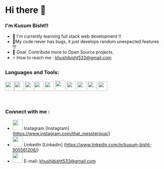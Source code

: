 ### <h1>Hi there 👋 </h1>

<h3>
I'm Kusum Bisht!! </h3>

- 🌱 I'm currently learning full stack web development !!
- 🔗My code never has bugs, it just develops random unexpected features !!!
- 🎯 Goal: Contribute more to Open Source projects.
- ⚡ How to reach me : khushibisht533@gmail.com


### Languages and Tools:

<img src = 'https://github.com/MarikIshtar007/MarikIshtar007/blob/master/images/cpp.svg' width='30'/><img src = 'https://github.com/MarikIshtar007/MarikIshtar007/blob/master/images/python2.png' width='30'/> <img src = 'https://github.com/MarikIshtar007/MarikIshtar007/blob/master/images/html.svg' width='30'/><img src = 'https://github.com/MarikIshtar007/MarikIshtar007/blob/master/images/css.svg' width='30'/> <img src = 'https://github.com/MarikIshtar007/MarikIshtar007/blob/master/images/js.svg' width='30'/> <img src = 'https://github.com/MarikIshtar007/MarikIshtar007/blob/master/images/bootstrap.svg' width='33'/> <img src = 'https://github.com/MarikIshtar007/MarikIshtar007/blob/master/images/sql.svg' width='30'/>  <img src ='https://github.com/simple-icons/simple-icons/blob/develop/icons/adobeillustrator.svg' width='30'/> <img src = 'https://github.com/simple-icons/simple-icons/blob/develop/icons/adobephotoshop.svg' width='30'/> <img src = 'https://github.com/MarikIshtar007/MarikIshtar007/blob/master/images/git.svg' width='30'/> 
       
       
<br />

### Connect with me :

 - <img src="https://img.icons8.com/color/48/000000/instagram-new--v2.png" width="33"> Instagram [Instagram] (https://www.instagram.com/that_messterious/)
- <img src="https://img.icons8.com/external-justicon-flat-justicon/64/000000/external-linkedin-social-media-justicon-flat-justicon.png" width="33"> LinkedIn [Linkedin] (https://www.linkedin.com/in/kusum-bisht-905561206/) 
- <img src="https://img.icons8.com/fluency/48/000000/gmail-new.png" width="33"> E-mail: khushibisht533@gmail.com

<br />

